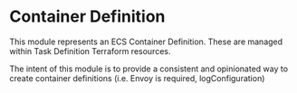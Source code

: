 # Container Definition

This module represents an ECS Container Definition. These are managed within
Task Definition Terraform resources.

The intent of this module is to provide a consistent and opinionated way to
create container definitions (i.e. Envoy is required, logConfiguration)
